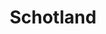 ---
title: "Schotland"
introtext: "Schotland is de ideale plek voor mensen die houden van schitterende ruige natuur. De populairste plek in Schotland zijn natuurlijk de Schotse hooglanden. Vergeet ook niet de traditionele Schotse gebruiken en de prachtige oude stadjes en dorpjes. Begin je reis in de eeuwenoude hoofdstad Edinburgh en bezoek het beroemde Edinburgh Castle. Een absolute must is een ritje op de Jacobite trein, één van de mooiste treinreizen ter wereld en beroemd geworden door het fungeren als de Hogwarts express in de Harry Potter films. Voor iedereen die niet bang is voor een beetje regen en van roadtrippen door prachtige natuur houdt is Schotland de ideale reisbestemming! "
introimage: "https://lh3.googleusercontent.com/3-8uvSVtZ-Aib_AnV0dSvMJRF9TYw1t-weAt13sPf9vQ-ZZQi163X9rLT3t5L0BteZKjAs6fLIWPh8tFX0uAqOj5uicQv-wHpmGS-4AjpiUrUuSTJ6CfY74k8F4EHMoOpcv80EV46A=w800"
surface: "80.000"
inhabitants: "5.400.000"
rate: "0,87"
valuta: "pond"
need_to_know_text: ""
need_to_know_more_text: ""
fact_one_text: ""
fact_two_text: ""
bigmac_index: ""
images: "https://lh3.googleusercontent.com/cSiZQMr3UAoKRMYU8ViJzgut7UST10Tssq1Jfx7BwYjz0_lWxl2Bcl9sHHtuve2a44le1qw6CcdxoEnIkveVv2dPOiR1luOeva3s2kHbIGTJUUPgVLo0TEaXodHG5HRbU_TwE576OQ=w800|https://lh3.googleusercontent.com/V0scvJ7Fwwhmu1tUS2YhaFj9RxFbCdejEi2hdIGQjqInFjWX0s9xQey0lJfPceMRA8dd66olW6rDWZZH8Ly69tqB-70pA3TJ2jgKpQ5HDFYPRnoLWk-s0VkU7xxfgDs3OqBld4QETg=w800|https://lh3.googleusercontent.com/jUN5QqJLYd6nw3b0nE9EgvtLpobLOi03vTgja3Gjw6McrJuh1Dtfq06hfiHxfOlULM-FZwPHmjnO_98Z3kFOLkEArZMOPpqm7lykwGUEN-beV_8wTdDGi2DMGFMKp0lq-62zD88rqw=w800|https://lh3.googleusercontent.com/FSvBn1EJFAtnAgE5am-9MfLintLt9wqBylCoUtvC9pvUG7lN_ScFXuKbROiQFr8JO1oPUZEmKS63OamBTss_bXJHgNWr-_iWb8gGRgvbTAUqBOPdBUtoBkuSMFzLd94_zlCU1HI--Q=w800"
flight_button_title: "Check vluchtprijzen Schotland"
flight_button_url: "https://lt45.net/c/?si=11986&li=1528136&wi=335922&ws=&dl=transport%2Fflights%2Fnl%2Fedin%2F%3Flocale%3Dnl-NL%26currency%3DEUR%26market%3DNL"
inspiration_url: "https://partner.bol.com/click/click?p=2&t=url&s=1025999&f=TXL&url=https%3A%2F%2Fwww.bol.com%2Fnl%2Ff%2Flonely-planet-scotland%2F39297914%2F&name=Lonely%20Planet%20Scotland%2C%20Lonely%20Planet"
country_code: "gb"
hotels_url: "https://www.booking.com/country/gb.nl.html?aid=1837623"
continent: "Europa"
---